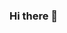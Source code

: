### Hi there 👋

<!--
**LenaTevar/LenaTevar** is a ✨ _special_ ✨ repository because its `README.md` (this file) appears on your GitHub profile.

Here are some ideas to get you started:

- 🔭 I’m currently working on Ikea Communications
- 🌱 I’m currently learning React!!
- 👯 I’m looking to collaborate on Java backend / fullstack
- 🤔 I’m looking for help with React 
- 💬 Ask me about the day I almost end up in north Norway in the middle of a snow storm
- 📫 How to reach me: email, linkedin...
- 😄 Pronouns: she/her
- ⚡ Fun fact: Tomato is a fruit
-->
